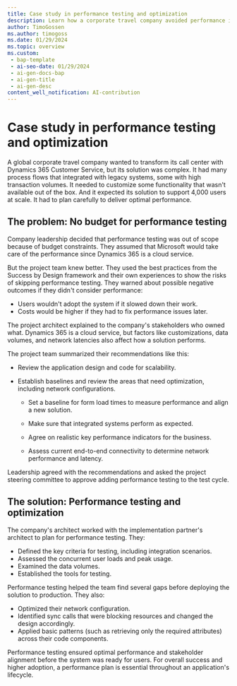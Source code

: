 ```yaml
---
title: Case study in performance testing and optimization
description: Learn how a corporate travel company avoided performance issues by testing its Dynamics 365 Customer Service solution before deployment.
author: TimoGossen
ms.author: timogoss
ms.date: 01/29/2024
ms.topic: overview
ms.custom:
 - bap-template
 - ai-seo-date: 01/29/2024
 - ai-gen-docs-bap
 - ai-gen-title
 - ai-gen-desc
content_well_notification: AI-contribution
---
```


# Case study in performance testing and optimization

A global corporate travel company wanted to transform its call center with Dynamics 365 Customer Service, but its solution was complex. It had many process flows that integrated with legacy systems, some with high transaction volumes. It needed to customize some functionality that wasn't available out of the box. And it expected its solution to support 4,000 users at scale. It had to plan carefully to deliver optimal performance.

## The problem: No budget for performance testing

Company leadership decided that performance testing was out of scope because of budget constraints. They assumed that Microsoft would take care of the performance since Dynamics 365 is a cloud service.

But the project team knew better. They used the best practices from the Success by Design framework and their own experiences to show the risks of skipping performance testing. They warned about possible negative outcomes if they didn't consider performance:

- Users wouldn't adopt the system if it slowed down their work.
- Costs would be higher if they had to fix performance issues later.

The project architect explained to the company's stakeholders who owned what. Dynamics 365 is a cloud service, but factors like customizations, data volumes, and network latencies also affect how a solution performs.

The project team summarized their recommendations like this:

- Review the application design and code for scalability.

- Establish baselines and review the areas that need optimization, including network configurations.

  - Set a baseline for form load times to measure performance and align a new solution.

  - Make sure that integrated systems perform as expected.

  - Agree on realistic key performance indicators for the business.

  - Assess current end-to-end connectivity to determine network performance and latency.

Leadership agreed with the recommendations and asked the project steering committee to approve adding performance testing to the test cycle.

## The solution: Performance testing and optimization

The company's architect worked with the implementation partner's architect to plan for performance testing. They:

- Defined the key criteria for testing, including integration scenarios.
- Assessed the concurrent user loads and peak usage.
- Examined the data volumes.
- Established the tools for testing.

Performance testing helped the team find several gaps before deploying the solution to production. They also:

- Optimized their network configuration.
- Identified sync calls that were blocking resources and changed the design accordingly.
- Applied basic patterns (such as retrieving only the required attributes) across their code components.

Performance testing ensured optimal performance and stakeholder alignment before the system was ready for users. For overall success and higher adoption, a performance plan is essential throughout an application's lifecycle.
